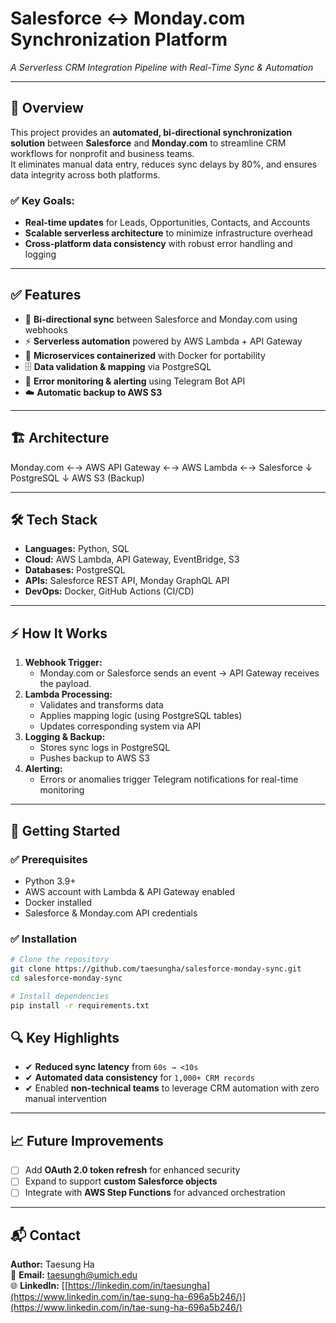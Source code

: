 # Salesforce ↔ Monday.com Synchronization Platform  
_A Serverless CRM Integration Pipeline with Real-Time Sync & Automation_

---

## 📌 Overview
This project provides an **automated, bi-directional synchronization solution** between **Salesforce** and **Monday.com** to streamline CRM workflows for nonprofit and business teams.  
It eliminates manual data entry, reduces sync delays by 80%, and ensures data integrity across both platforms.

### ✅ Key Goals:
- **Real-time updates** for Leads, Opportunities, Contacts, and Accounts
- **Scalable serverless architecture** to minimize infrastructure overhead
- **Cross-platform data consistency** with robust error handling and logging

---

## ✅ Features
- 🔄 **Bi-directional sync** between Salesforce and Monday.com using webhooks
- ⚡ **Serverless automation** powered by AWS Lambda + API Gateway
- 🐳 **Microservices containerized** with Docker for portability
- 🗄️ **Data validation & mapping** via PostgreSQL
- 🔔 **Error monitoring & alerting** using Telegram Bot API
- ☁️ **Automatic backup to AWS S3**

---

## 🏗️ Architecture
Monday.com ←→ AWS API Gateway ←→ AWS Lambda ←→ Salesforce
↓
PostgreSQL
↓
AWS S3 (Backup)

---

## 🛠 Tech Stack
- **Languages:** Python, SQL  
- **Cloud:** AWS Lambda, API Gateway, EventBridge, S3  
- **Databases:** PostgreSQL  
- **APIs:** Salesforce REST API, Monday GraphQL API  
- **DevOps:** Docker, GitHub Actions (CI/CD)  

---

## ⚡ How It Works
1. **Webhook Trigger:**  
   - Monday.com or Salesforce sends an event → API Gateway receives the payload.
2. **Lambda Processing:**  
   - Validates and transforms data  
   - Applies mapping logic (using PostgreSQL tables)  
   - Updates corresponding system via API  
3. **Logging & Backup:**  
   - Stores sync logs in PostgreSQL  
   - Pushes backup to AWS S3  
4. **Alerting:**  
   - Errors or anomalies trigger Telegram notifications for real-time monitoring  

---

## 🚀 Getting Started

### ✅ Prerequisites
- Python 3.9+
- AWS account with Lambda & API Gateway enabled
- Docker installed
- Salesforce & Monday.com API credentials

### ✅ Installation
```bash
# Clone the repository
git clone https://github.com/taesungha/salesforce-monday-sync.git
cd salesforce-monday-sync

# Install dependencies
pip install -r requirements.txt
```

## 🔍 Key Highlights
- ✔ **Reduced sync latency** from `60s → <10s`  
- ✔ **Automated data consistency** for `1,000+ CRM records`  
- ✔ Enabled **non-technical teams** to leverage CRM automation with zero manual intervention  

---

## 📈 Future Improvements
- [ ] Add **OAuth 2.0 token refresh** for enhanced security  
- [ ] Expand to support **custom Salesforce objects**  
- [ ] Integrate with **AWS Step Functions** for advanced orchestration  

---

## 📬 Contact
**Author:** Taesung Ha  
📧 **Email:** [taesungh@umich.edu](mailto:taesungh@umich.edu)  
🌐 **LinkedIn:** [[https://linkedin.com/in/taesungha](https://www.linkedin.com/in/tae-sung-ha-696a5b246/)](https://www.linkedin.com/in/tae-sung-ha-696a5b246/) 
